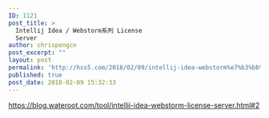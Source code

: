 ```yaml
---
ID: 1121
post_title: >
  Intellij Idea / Webstorm系列 License
  Server
author: chrispengcn
post_excerpt: ""
layout: post
permalink: 'http://hss5.com/2018/02/09/intellij-idea-webstorm%e7%b3%bb%e5%88%97-license-server/'
published: true
post_date: 2018-02-09 15:32:33
---
```

https://blog.wateroot.com/tool/intellij-idea-webstorm-license-server.html#2